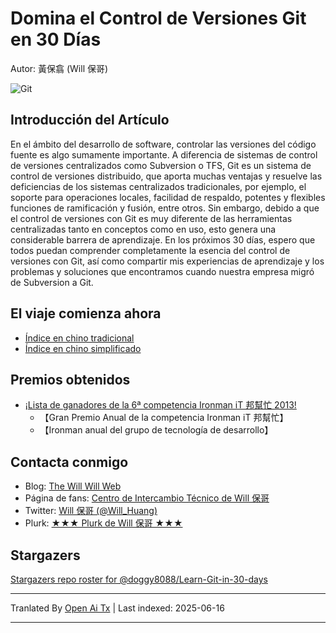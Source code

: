 # Domina el Control de Versiones Git en 30 Días

Autor: 黃保翕 (Will 保哥)

![Git](https://raw.githubusercontent.com/doggy8088/Learn-Git-in-30-days/master/zh-tw/figures/README/01.png)

## Introducción del Artículo

En el ámbito del desarrollo de software, controlar las versiones del código fuente es algo sumamente importante. A diferencia de sistemas de control de versiones centralizados como Subversion o TFS, Git es un sistema de control de versiones distribuido, que aporta muchas ventajas y resuelve las deficiencias de los sistemas centralizados tradicionales, por ejemplo, el soporte para operaciones locales, facilidad de respaldo, potentes y flexibles funciones de ramificación y fusión, entre otros. Sin embargo, debido a que el control de versiones con Git es muy diferente de las herramientas centralizadas tanto en conceptos como en uso, esto genera una considerable barrera de aprendizaje. En los próximos 30 días, espero que todos puedan comprender completamente la esencia del control de versiones con Git, así como compartir mis experiencias de aprendizaje y los problemas y soluciones que encontramos cuando nuestra empresa migró de Subversion a Git.

## El viaje comienza ahora

* [Índice en chino tradicional](https://raw.githubusercontent.com/doggy8088/Learn-Git-in-30-days/master/zh-tw/README.md)
* [Índice en chino simplificado](https://raw.githubusercontent.com/doggy8088/Learn-Git-in-30-days/master/zh-cn/README.md)

## Premios obtenidos

* [¡Lista de ganadores de la 6ª competencia Ironman iT 邦幫忙 2013!](https://ithelp.ithome.com.tw/articles/10142953)
  * 【Gran Premio Anual de la competencia Ironman iT 邦幫忙】
  * 【Ironman anual del grupo de tecnología de desarrollo】

## Contacta conmigo

* Blog: [The Will Will Web](https://blog.miniasp.com/)
* Página de fans: [Centro de Intercambio Técnico de Will 保哥](https://www.facebook.com/will.fans)
* Twitter: [Will 保哥 (@Will_Huang)](https://twitter.com/Will_Huang)
* Plurk: [★★★ Plurk de Will 保哥 ★★★](https://www.plurk.com/willh/invite)

## Stargazers

[Stargazers repo roster for @doggy8088/Learn-Git-in-30-days](https://reporoster.com/stars/doggy8088/Learn-Git-in-30-days)


---

Tranlated By [Open Ai Tx](https://github.com/OpenAiTx/OpenAiTx) | Last indexed: 2025-06-16

---